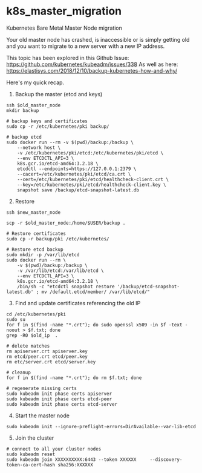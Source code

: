# k8s_master_migration
Kubernetes Bare Metal Master Node migration

Your old master node has crashed, is inaccessible or is simply getting old and you want to migrate to a new server with a new IP address.

This topic has been explored in this Github Issue: https://github.com/kubernetes/kubeadm/issues/338
As well as here: https://elastisys.com/2018/12/10/backup-kubernetes-how-and-why/


Here's my quick recap.

1. Backup the master (etcd and keys)

```
ssh $old_master_node
mkdir backup

# backup keys and certificates
sudo cp -r /etc/kubernetes/pki backup/

# backup etcd
sudo docker run --rm -v $(pwd)/backup:/backup \
    --network host \
    -v /etc/kubernetes/pki/etcd:/etc/kubernetes/pki/etcd \
    --env ETCDCTL_API=3 \
    k8s.gcr.io/etcd-amd64:3.2.18 \
    etcdctl --endpoints=https://127.0.0.1:2379 \
    --cacert=/etc/kubernetes/pki/etcd/ca.crt \
    --cert=/etc/kubernetes/pki/etcd/healthcheck-client.crt \
    --key=/etc/kubernetes/pki/etcd/healthcheck-client.key \
    snapshot save /backup/etcd-snapshot-latest.db
```

2. Restore
```
ssh $new_master_node

scp -r $old_master_node:/home/$USER/backup .

# Restore certificates
sudo cp -r backup/pki /etc/kubernetes/

# Restore etcd backup
sudo mkdir -p /var/lib/etcd
sudo docker run --rm \
    -v $(pwd)/backup:/backup \
    -v /var/lib/etcd:/var/lib/etcd \
    --env ETCDCTL_API=3 \
    k8s.gcr.io/etcd-amd64:3.2.18 \
    /bin/sh -c "etcdctl snapshot restore '/backup/etcd-snapshot-latest.db' ; mv /default.etcd/member/ /var/lib/etcd/"

```

3. Find and update certificates referencing the old IP
```
cd /etc/kubernetes/pki
sudo su
for f in $(find -name "*.crt"); do sudo openssl x509 -in $f -text -noout > $f.txt; done
grep -R0 $old_ip  .

# delete matches
rm apiserver.crt apiserver.key
rm etcd/peer.crt etcd/peer.key
rm etc/server.crt etcd/server.key

# cleanup
for f in $(find -name "*.crt"); do rm $f.txt; done

# regenerate missing certs
sudo kubeadm init phase certs apiserver
sudo kubeadm init phase certs etcd-peer
sudo kubeadm init phase certs etcd-server

```

4. Start the master node
```
sudo kubeadm init --ignore-preflight-errors=DirAvailable--var-lib-etcd
```

5. Join the cluster
```
# connect to all your cluster nodes
sudo kubeadm reset
sudo kubeadm join XXXXXXXXXX:6443 --token XXXXXX     --discovery-token-ca-cert-hash sha256:XXXXXX 

```


